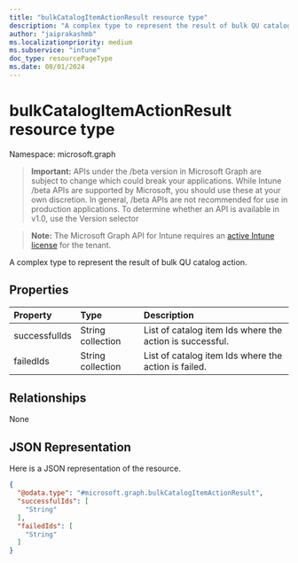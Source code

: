 ```yaml
---
title: "bulkCatalogItemActionResult resource type"
description: "A complex type to represent the result of bulk QU catalog action."
author: "jaiprakashmb"
ms.localizationpriority: medium
ms.subservice: "intune"
doc_type: resourcePageType
ms.date: 08/01/2024
---
```


# bulkCatalogItemActionResult resource type

Namespace: microsoft.graph

> **Important:** APIs under the /beta version in Microsoft Graph are subject to change which could break your applications. While Intune /beta APIs are supported by Microsoft, you should use these at your own discretion. In general, /beta APIs are not recommended for use in production applications. To determine whether an API is available in v1.0, use the Version selector

> **Note:** The Microsoft Graph API for Intune requires an [active Intune license](https://go.microsoft.com/fwlink/?linkid=839381) for the tenant.

A complex type to represent the result of bulk QU catalog action.

## Properties
|Property|Type|Description|
|:---|:---|:---|
|successfulIds|String collection|List of catalog item Ids where the action is successful.|
|failedIds|String collection|List of catalog item Ids where the action is failed.|

## Relationships
None

## JSON Representation
Here is a JSON representation of the resource.
<!-- {
  "blockType": "resource",
  "@odata.type": "microsoft.graph.bulkCatalogItemActionResult"
}
-->
``` json
{
  "@odata.type": "#microsoft.graph.bulkCatalogItemActionResult",
  "successfulIds": [
    "String"
  ],
  "failedIds": [
    "String"
  ]
}
```
